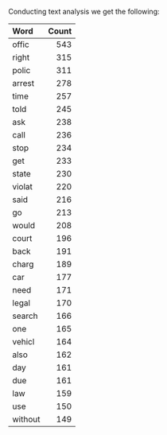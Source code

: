 Conducting text analysis we get the following: 

| Word    |   Count |
|:--------|--------:|
| offic   |     543 |
| right   |     315 |
| polic   |     311 |
| arrest  |     278 |
| time    |     257 |
| told    |     245 |
| ask     |     238 |
| call    |     236 |
| stop    |     234 |
| get     |     233 |
| state   |     230 |
| violat  |     220 |
| said    |     216 |
| go      |     213 |
| would   |     208 |
| court   |     196 |
| back    |     191 |
| charg   |     189 |
| car     |     177 |
| need    |     171 |
| legal   |     170 |
| search  |     166 |
| one     |     165 |
| vehicl  |     164 |
| also    |     162 |
| day     |     161 |
| due     |     161 |
| law     |     159 |
| use     |     150 |
| without |     149 |
